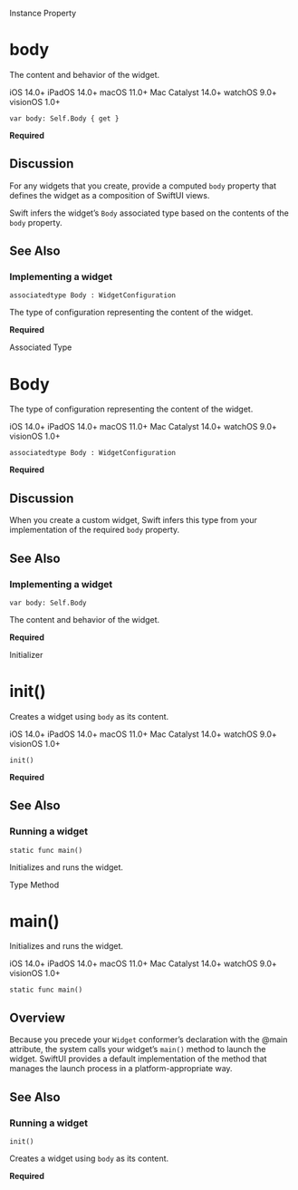 Instance Property

# body

The content and behavior of the widget.

iOS 14.0+  iPadOS 14.0+  macOS 11.0+  Mac Catalyst 14.0+  watchOS 9.0+
visionOS 1.0+

    
    
    var body: Self.Body { get }

**Required**

## Discussion

For any widgets that you create, provide a computed `body` property that
defines the widget as a composition of SwiftUI views.

Swift infers the widget’s `Body` associated type based on the contents of the
`body` property.

## See Also

### Implementing a widget

`associatedtype Body : WidgetConfiguration`

The type of configuration representing the content of the widget.

**Required**

Associated Type

# Body

The type of configuration representing the content of the widget.

iOS 14.0+  iPadOS 14.0+  macOS 11.0+  Mac Catalyst 14.0+  watchOS 9.0+
visionOS 1.0+

    
    
    associatedtype Body : WidgetConfiguration

**Required**

## Discussion

When you create a custom widget, Swift infers this type from your
implementation of the required `body` property.

## See Also

### Implementing a widget

`var body: Self.Body`

The content and behavior of the widget.

**Required**

Initializer

# init()

Creates a widget using `body` as its content.

iOS 14.0+  iPadOS 14.0+  macOS 11.0+  Mac Catalyst 14.0+  watchOS 9.0+
visionOS 1.0+

    
    
    init()

**Required**

## See Also

### Running a widget

`static func main()`

Initializes and runs the widget.

Type Method

# main()

Initializes and runs the widget.

iOS 14.0+  iPadOS 14.0+  macOS 11.0+  Mac Catalyst 14.0+  watchOS 9.0+
visionOS 1.0+

    
    
    static func main()

## Overview

Because you precede your `Widget` conformer’s declaration with the @main
attribute, the system calls your widget’s `main()` method to launch the
widget. SwiftUI provides a default implementation of the method that manages
the launch process in a platform-appropriate way.

## See Also

### Running a widget

`init()`

Creates a widget using `body` as its content.

**Required**

